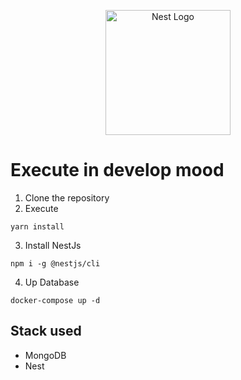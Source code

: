 <p align="center">
  <a href="http://nestjs.com/" target="blank"><img src="https://nestjs.com/img/logo-small.svg" width="200" alt="Nest Logo" /></a>
</p>

# Execute in develop mood

1. Clone the repository
2. Execute
```
yarn install
```

3. Install NestJs
```
npm i -g @nestjs/cli
```

4. Up Database
```
docker-compose up -d
```

## Stack used
* MongoDB
* Nest


